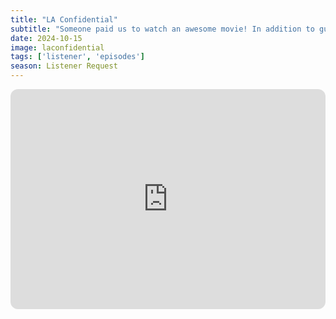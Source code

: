 ```yaml
---
title: "LA Confidential"
subtitle: "Someone paid us to watch an awesome movie! In addition to gushing about L.A. Confidential, we discuss the the many, MANY marriages of Lana Turner and dream up a Liz Taylor/Michael Jackson road-trip comedy. Oh, and in the spirit of Hollywood gossip, Rob gives his commentary on recent Ben Affleck news. "
date: 2024-10-15
image: laconfidential
tags: ['listener', 'episodes']
season: Listener Request
---
```

<iframe style="border-radius:12px" src="https://open.spotify.com/embed/episode/19v2PBDYKvUkyXXJUwKsAC?utm_source=generator" width="100%" height="352" frameBorder="0" allowfullscreen="" allow="autoplay; clipboard-write; encrypted-media; fullscreen; picture-in-picture" loading="lazy"></iframe>